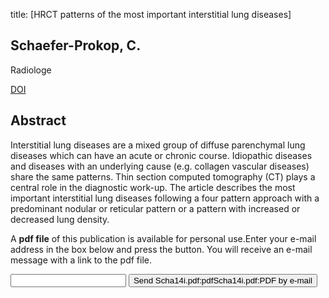 title: [HRCT patterns of the most important interstitial lung diseases]

## Schaefer-Prokop, C.
Radiologe

<a href="https://doi.org/10.1007/s00117-014-2734-3">DOI</a>

## Abstract
Interstitial lung diseases are a mixed group of diffuse parenchymal lung diseases which can have an acute or chronic course. Idiopathic diseases and diseases with an underlying cause (e.g. collagen vascular diseases) share the same patterns. Thin section computed tomography (CT) plays a central role in the diagnostic work-up. The article describes the most important interstitial lung diseases following a four pattern approach with a predominant nodular or reticular pattern or a pattern with increased or decreased lung density.

A <b>pdf file</b> of this publication is available for personal use.Enter your e-mail address in the box below and press the button. You will receive an e-mail message with a link to the pdf file.
<form action="sender.php">  <input type="text" name="email">  <input type="submit" value="Send Scha14i.pdf:pdfScha14i.pdf:PDF by e-mail"></form>